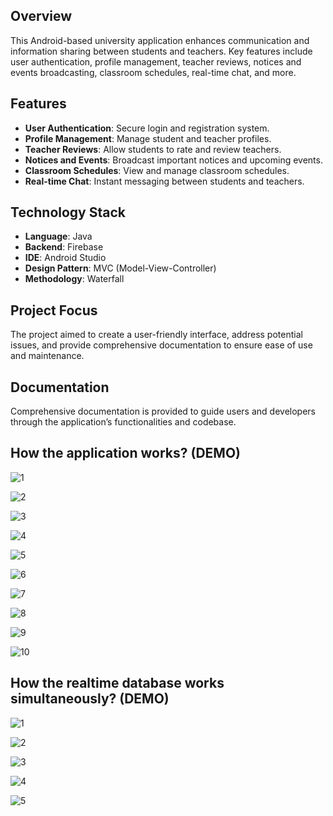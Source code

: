 ## Overview
This Android-based university application enhances communication and information sharing between students and teachers. Key features include user authentication, profile management, teacher reviews, notices and events broadcasting, classroom schedules, real-time chat, and more.

## Features
+ **User Authentication**: Secure login and registration system.
+ **Profile Management**: Manage student and teacher profiles.
+ **Teacher Reviews**: Allow students to rate and review teachers.
+ **Notices and Events**: Broadcast important notices and upcoming events.
+ **Classroom Schedules**: View and manage classroom schedules.
+ **Real-time Chat**: Instant messaging between students and teachers.

## Technology Stack
+ **Language**: Java
+ **Backend**: Firebase
+ **IDE**: Android Studio
+ **Design Pattern**: MVC (Model-View-Controller)
+ **Methodology**: Waterfall
  
## Project Focus
The project aimed to create a user-friendly interface, address potential issues, and provide comprehensive documentation to ensure ease of use and maintenance.

## Documentation
Comprehensive documentation is provided to guide users and developers through the application’s functionalities and codebase.

## How the application works? (DEMO)
![1](https://github.com/abhayarawal14/University-Communication-App/assets/81616443/906f16c4-c8c8-456b-8f89-1066c46e8d59)

![2](https://github.com/abhayarawal14/University-Communication-App/assets/81616443/0af54868-d750-48eb-b65a-d5f295ee1373)

![3](https://github.com/abhayarawal14/University-Communication-App/assets/81616443/85018ce3-337a-4eda-bf8c-a069f8b57692)

![4](https://github.com/abhayarawal14/University-Communication-App/assets/81616443/1a20b0f9-cb56-4fd7-bf03-1414da1cd415)

![5](https://github.com/abhayarawal14/University-Communication-App/assets/81616443/8183c302-df38-42b9-bb0f-d2dfed400bde)

![6](https://github.com/abhayarawal14/University-Communication-App/assets/81616443/81ebb360-679f-4ac8-a1c0-2437a8672ef7)

![7](https://github.com/abhayarawal14/University-Communication-App/assets/81616443/4503be76-ea73-4c59-862a-2e655a03a64d)

![8](https://github.com/abhayarawal14/University-Communication-App/assets/81616443/a45ccff4-71ea-4b2e-a316-b569240dc20b)

![9](https://github.com/abhayarawal14/University-Communication-App/assets/81616443/49320315-358d-4d7e-8114-2ed196fb28a7)

![10](https://github.com/abhayarawal14/University-Communication-App/assets/81616443/67765d83-9f63-4060-b40d-363e0e918048)

## How the realtime database works simultaneously? (DEMO) 
![1](https://github.com/abhayarawal14/University-Communication-App/assets/81616443/6808ef8d-1372-43d3-8d7c-29f84c7fc23c)

![2](https://github.com/abhayarawal14/University-Communication-App/assets/81616443/af74dae5-c9dc-4c5f-b481-65ed80401d8b)

![3](https://github.com/abhayarawal14/University-Communication-App/assets/81616443/80905f90-cd79-4912-bc89-07275788b4b5)

![4](https://github.com/abhayarawal14/University-Communication-App/assets/81616443/65f06aad-d0a9-4988-9d52-0e8e20d9fc80)

![5](https://github.com/abhayarawal14/University-Communication-App/assets/81616443/39b8dd4c-c208-4abd-940b-f0b1019b2383)

